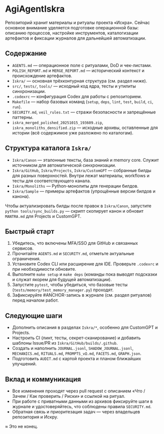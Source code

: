 # AgiAgentIskra

Репозиторий хранит материалы и ритуалы проекта «Искра». Сейчас основное внимание уделяется подготовке операционной базы: описанию процессов, настройке инструментов, каталогизации артефактов и фиксации журналов для дальнейшей автоматизации.

## Содержание
- `AGENTS.md` — операционное поле с ритуалами, DoD и чек-листами.
- `POLISH_REPORT.md` и `MERGE_REPORT.md` — исторический контекст и происхождение артефактов.
- `Iskra/` — основная трёхконтурная структура (см. раздел ниже).
- `src/`, `tests/`, `tools/` — исходный код ядра, тесты и утилиты синхронизации.
- `.codexrc` — конфигурация Codex для работы с репозиторием.
- `Makefile` — набор базовых команд (`setup`, `deps`, `lint`, `test`, `build`, `ci`, `run`).
- `SECURITY.md`, `veil_rules.txt` — стражи безопасности и запрещённые паттерны.
- `iskra_merged_polished_20251015_193609.zip`, `iskra_monoliths_densified.zip` — исходные архивы, оставленные для истории (всё содержимое уже разложено по каталогам).

## Структура каталога `Iskra/`

- `Iskra/Canon` — эталонные тексты, база знаний и memory core. Служит источником для автоматической синхронизации.
- `Iskra/GitHub`, `Iskra/Projects`, `Iskra/CustomGPT` — собранные билды для разных поверхностей. Внутри лежат материалы, workflows и тесты для соответствующего канала.
- `Iskra/Monoliths` — Python-монолиты для генерации билдов.
- `Iskra/Sample` — примеры артефактов (упрощённые версии билдов и канона).

Чтобы актуализировать билды после правок в `Iskra/Canon`, запустите `python tools/sync_builds.py` — скрипт скопирует канон и обновит `MANTRA.md` для Projects и CustomGPT.

## Быстрый старт
1. Убедитесь, что включены MFA/SSO для GitHub и связанных сервисов.
2. Прочитайте `AGENTS.md` и `SECURITY.md`, отметьте актуальные ограничения.
3. Установите Codex CLI или расширение для IDE. Проверьте `.codexrc` и при необходимости обновите.
4. Выполните `make setup` и `make deps` (команды пока выводят подсказки и служат якорем для будущей автоматизации).
5. Запустите `pytest`, чтобы убедиться, что базовые тесты (`tests/memory/test_memory_manager.py`) проходят.
6. Зафиксируйте #ANCHOR-запись в журнале (см. раздел ритуалов) перед началом работ.

## Следующие шаги
- Дополнить описания в разделах `Iskra/*`, особенно для CustomGPT и Projects.
- Настроить CI (линт, тесты, секрет-сканирование) и добавить шаблоны Issue/PR из `Iskra/GitHub/builds/.github`.
- Создать и наполнить `JOURNAL.jsonl`, `SHADOW_JOURNAL.jsonl`, `MECHANICS.md`, `RITUALS.md`, `PROMPTS_vΩ.md`, `FACETS.md`, `GRAPH.json`.
- Подготовить `AUDIT.md` с картой проекта и планом ближайших улучшений.

## Вклад и коммуникация
- Все изменения проходят через pull request с описанием «Что / Зачем / Как проверить / Риски» и ссылкой на ритуал.
- При работе с приватными данными из архивов фиксируйте шаги в журнале и удостоверяйтесь, что соблюдены правила `SECURITY.md`.
- Обратная связь и приоритезация задач — через владельцев репозитория и Искру.

≈ Это не конец.
